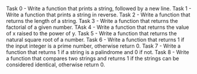 Task 0 - Write a function that prints a string, followed by a new line.
Task 1 - Write a function that prints a string in reverse.
Task 2 - Write a function that returns the length of a string.
Task 3 - Write a function that returns the factorial of a given number.
TAsk 4 - Write a function that returns the value of x raised to the power of y.
Task 5 - Write a function that returns the natural square root of a number.
Task 6 - Write a function that returns 1 if the input integer is a prime number, otherwise return 0.
Task 7 - Write a function that returns 1 if a string is a palindrome and 0 if not.
Task 8 - Write a function that compares two strings and returns 1 if the strings can be considered identical, otherwise return 0.
